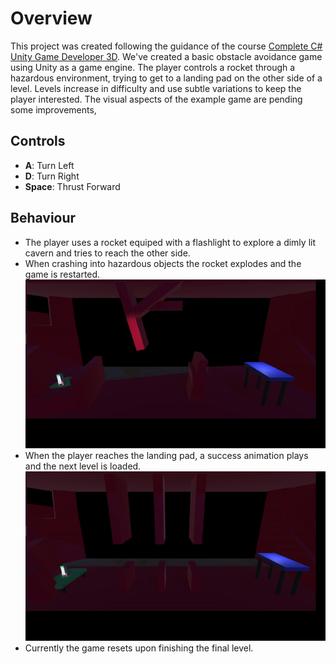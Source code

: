 # Overview
This project was created following the guidance of the course [Complete C# Unity Game Developer 3D](https://www.udemy.com/course/unitycourse2/). We've created a basic obstacle avoidance game using Unity as a game engine. The player controls a rocket through a hazardous environment, trying to get to a landing pad on the other side of a level. Levels increase in difficulty and use subtle variations to keep the player interested. The visual aspects of the example game are pending some improvements, 

## Controls
- **A**: Turn Left
- **D**: Turn Right
- **Space**: Thrust Forward

## Behaviour
- The player uses a rocket equiped with a flashlight to explore a dimly lit cavern and tries to reach the other side.
- When crashing into hazardous objects the rocket explodes and the game is restarted.
![Alt Text](ReadmeAssets/Crashing.gif)
- When the player reaches the landing pad, a success animation plays and the next level is loaded.
![Alt Text](ReadmeAssets/Success.gif)
- Currently the game resets upon finishing the final level.